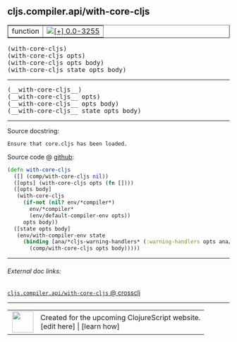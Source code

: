 ## cljs.compiler.api/with-core-cljs



 <table border="1">
<tr>
<td>function</td>
<td><a href="https://github.com/cljsinfo/cljs-api-docs/tree/0.0-3255"><img valign="middle" alt="[+] 0.0-3255" title="Added in 0.0-3255" src="https://img.shields.io/badge/+-0.0--3255-lightgrey.svg"></a> </td>
</tr>
</table>

<samp>(with-core-cljs)</samp><br>
<samp>(with-core-cljs opts)</samp><br>
<samp>(with-core-cljs opts body)</samp><br>
<samp>(with-core-cljs state opts body)</samp><br>

---

 <samp>
(__with-core-cljs__)<br>
</samp>
 <samp>
(__with-core-cljs__ opts)<br>
</samp>
 <samp>
(__with-core-cljs__ opts body)<br>
</samp>
 <samp>
(__with-core-cljs__ state opts body)<br>
</samp>

---





Source docstring:

```
Ensure that core.cljs has been loaded.
```


Source code @ [github]():

```clj
(defn with-core-cljs
  ([] (comp/with-core-cljs nil))
  ([opts] (with-core-cljs opts (fn [])))
  ([opts body]
   (with-core-cljs
     (if-not (nil? env/*compiler*)
       env/*compiler*
       (env/default-compiler-env opts))
     opts body))
  ([state opts body]
   (env/with-compiler-env state
     (binding [ana/*cljs-warning-handlers* (:warning-handlers opts ana/*cljs-warning-handlers*)]
       (comp/with-core-cljs opts body)))))
```

<!--
Repo - tag - source tree - lines:

 <pre>

</pre>

-->

---



###### External doc links:

[`cljs.compiler.api/with-core-cljs` @ crossclj](http://crossclj.info/fun/cljs.compiler.api/with-core-cljs.html)<br>

---

 <table>
<tr><td>
<img valign="middle" align="right" width="48px" src="http://i.imgur.com/Hi20huC.png">
</td><td>
Created for the upcoming ClojureScript website.<br>
[edit here] | [learn how]
</td></tr></table>

[edit here]:https://github.com/cljsinfo/cljs-api-docs/blob/master/cljsdoc/cljs.compiler.api/with-core-cljs.cljsdoc
[learn how]:https://github.com/cljsinfo/cljs-api-docs/wiki/cljsdoc-files

<!--

This information was too distracting to show to readers, but I'll leave it
commented here since it is helpful to:

- pretty-print the data used to generate this document
- and show how to retrieve that data



The API data for this symbol:

```clj
{:ns "cljs.compiler.api",
 :name "with-core-cljs",
 :signature ["[]" "[opts]" "[opts body]" "[state opts body]"],
 :name-encode "with-core-cljs",
 :history [["+" "0.0-3255"]],
 :type "function",
 :full-name-encode "cljs.compiler.api/with-core-cljs",
 :source {:code "(defn with-core-cljs\n  ([] (comp/with-core-cljs nil))\n  ([opts] (with-core-cljs opts (fn [])))\n  ([opts body]\n   (with-core-cljs\n     (if-not (nil? env/*compiler*)\n       env/*compiler*\n       (env/default-compiler-env opts))\n     opts body))\n  ([state opts body]\n   (env/with-compiler-env state\n     (binding [ana/*cljs-warning-handlers* (:warning-handlers opts ana/*cljs-warning-handlers*)]\n       (comp/with-core-cljs opts body)))))",
          :title "Source code",
          :repo "clojurescript",
          :tag "r1.9.36",
          :filename "src/main/clojure/cljs/compiler/api.clj",
          :lines [33 46],
          :url "https://github.com/clojure/clojurescript/blob/r1.9.36/src/main/clojure/cljs/compiler/api.clj#L33-L46"},
 :usage ["(with-core-cljs)"
         "(with-core-cljs opts)"
         "(with-core-cljs opts body)"
         "(with-core-cljs state opts body)"],
 :full-name "cljs.compiler.api/with-core-cljs",
 :docstring "Ensure that core.cljs has been loaded.",
 :cljsdoc-url "https://github.com/cljsinfo/cljs-api-docs/blob/master/cljsdoc/cljs.compiler.api/with-core-cljs.cljsdoc"}

```

Retrieve the API data for this symbol:

```clj
;; from Clojure REPL
(require '[clojure.edn :as edn])
(-> (slurp "https://raw.githubusercontent.com/cljsinfo/cljs-api-docs/catalog/cljs-api.edn")
    (edn/read-string)
    (get-in [:symbols "cljs.compiler.api/with-core-cljs"]))
```

-->
